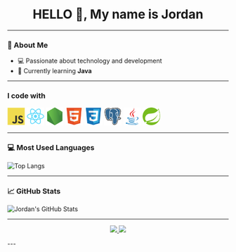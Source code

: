 <h1 align="center">HELLO 👋, My name is Jordan</h1>

---

### 🧠 About Me
- 💻 Passionate about technology and development  
- 🌱 Currently learning **Java**  


---



###  I code with
<p align="left">
  <img src="https://raw.githubusercontent.com/devicons/devicon/master/icons/javascript/javascript-original.svg" width="40" height="40" />
  <img src="https://raw.githubusercontent.com/devicons/devicon/master/icons/react/react-original.svg" width="40" height="40" />
  <img src="https://raw.githubusercontent.com/devicons/devicon/master/icons/nodejs/nodejs-original.svg" width="40" height="40" />
  <img src="https://raw.githubusercontent.com/devicons/devicon/master/icons/html5/html5-original.svg" width="40" height="40" />
  <img src="https://raw.githubusercontent.com/devicons/devicon/master/icons/css3/css3-original.svg" width="40" height="40" />
  <img src="https://raw.githubusercontent.com/devicons/devicon/master/icons/postgresql/postgresql-original.svg" width="40" height="40" />
  <img src="https://raw.githubusercontent.com/devicons/devicon/master/icons/java/java-original.svg" width="40" height="40" />
  <img src="https://raw.githubusercontent.com/devicons/devicon/master/icons/spring/spring-original.svg" width="40" height="40" />
</p>


---

### 💻 Most Used Languages
![Top Langs](https://github-readme-stats.vercel.app/api/top-langs/?username=jordan-pinheiro&layout=compact&theme=tokyonight)

---

### 📈 GitHub Stats
![Jordan's GitHub Stats](https://github-readme-stats.vercel.app/api?username=jordan-pinheiro&show_icons=true&theme=tokyonight&count_private=true)

---

<p align="center">
  <a href="https://github.com/jordanpinheiro" target="_blank">
    <img src="https://img.shields.io/badge/GITHUB-black?style=for-the-badge&logo=github&logoColor=white" />
  </a>
  <a href="https://www.linkedin.com/in/jordan-pinheiro-235777258" target="_blank">
    <img src="https://img.shields.io/badge/LINKEDIN-blue?style=for-the-badge&logo=linkedin&logoColor=white" />
  </a>
</p>
---
